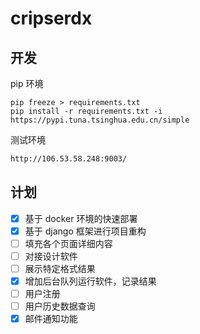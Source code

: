 # cripserdx

## 开发

pip 环境
```angular2
pip freeze > requirements.txt
pip install -r requirements.txt -i https://pypi.tuna.tsinghua.edu.cn/simple
```

测试环境
```html
http://106.53.58.248:9003/
```

## 计划

* [x] 基于 docker 环境的快速部署
* [x] 基于 django 框架进行项目重构
* [ ] 填充各个页面详细内容 
* [ ] 对接设计软件 
* [ ] 展示特定格式结果 
* [x] 增加后台队列运行软件，记录结果 
* [ ] 用户注册 
* [ ] 用户历史数据查询 
* [x] 邮件通知功能 
